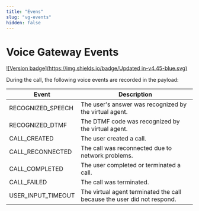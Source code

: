 ```yaml
---
title: "Evens"
slug: "vg-events"
hidden: false
---
```


# Voice Gateway Events

[![Version badge](https://img.shields.io/badge/Updated in-v4.45-blue.svg)](../../release-notes/4.45.md)

During the call, the following voice events are recorded in the payload:

| Event              | Description                                                             |
|--------------------|-------------------------------------------------------------------------|
| RECOGNIZED_SPEECH  | The user's answer was recognized by the virtual agent.                  |
| RECOGNIZED_DTMF    | The DTMF code was recognized by the virtual agent.                      |
| CALL_CREATED       | The user created a call.                                                |
| CALL_RECONNECTED   | The call was reconnected due to network problems.                       |
| CALL_COMPLETED     | The user completed or terminated a call.                                |
| CALL_FAILED        | The call was terminated.                                                |
| USER_INPUT_TIMEOUT | The virtual agent terminated the call because the user did not respond. |
